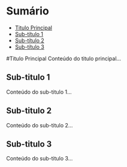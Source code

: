 # Sumário
- [Titulo Principal](#título-principal)
- [Sub-título 1](#subtítulo-1)
- [Sub-título 2](#subtítulo-2)
- [Sub-título 3](#subtítulo-3)


#Titulo Principal
Conteúdo do titulo principal...

## Sub-titulo 1
Conteúdo do sub-titulo 1...

## Sub-titulo 2
Conteúdo do sub-titulo 2...

## Sub-titulo 3
Conteúdo do sub-titulo 3...
